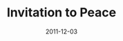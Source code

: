 ---
layout: message
category: message
series: "RSVP"
title: "Invitation to Peace"
date: 2011-12-03
video-description: "Brian Wells talks about God’s invitation to peace."
video-title: "Invitation to Peace"
video: "https://s3.amazonaws.com/crossroadsvideomessages/rsvp02.mp4"
video-poster: "https://www.crossroads.net/uploadedfiles/rsvp02_still.jpg"
program-description: "RSVP - Invitation to Peace Program"
program: "http://www.crossroads.net/players/media/hq/12_03-04_11Program.pdf"
program-title: "Invitation to Peace"
audio-description: "Brian Wells talks about God’s invitation to peace."
audio: "http://www.crossroads.net/players/media/hq/rsvp02.mp3"
audio-title: "Invitation to Peace"
audio-duration: "37&#58;16"
---